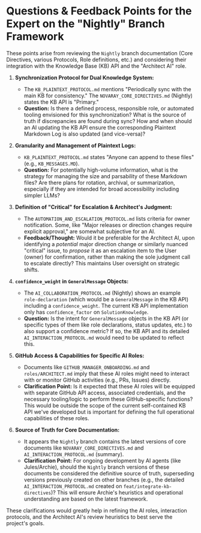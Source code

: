 # Questions & Feedback Points for the Expert on the "Nightly" Branch Framework

These points arise from reviewing the `Nightly` branch documentation (Core Directives, various Protocols, Role definitions, etc.) and considering their integration with the Knowledge Base (KB) API and the "Architect AI" role.

1.  **Synchronization Protocol for Dual Knowledge System:**
    *   The `KB_PLAINTEXT_PROTOCOL.md` mentions "Periodically sync with the main KB for consistency." The `NOVARAY_CORE_DIRECTIVES.md` (Nightly) states the KB API is "Primary."
    *   **Question:** Is there a defined process, responsible role, or automated tooling envisioned for this synchronization? What is the source of truth if discrepancies are found during sync? How and when should an AI updating the KB API ensure the corresponding Plaintext Markdown Log is also updated (and vice-versa)?

2.  **Granularity and Management of Plaintext Logs:**
    *   `KB_PLAINTEXT_PROTOCOL.md` states "Anyone can append to these files" (e.g., `KB_MESSAGES.MD`).
    *   **Question:** For potentially high-volume information, what is the strategy for managing the size and parsability of these Markdown files? Are there plans for rotation, archival, or summarization, especially if they are intended for broad accessibility including simpler LLMs?

3.  **Definition of "Critical" for Escalation & Architect's Judgment:**
    *   The `AUTOMATION_AND_ESCALATION_PROTOCOL.md` lists criteria for owner notification. Some, like "Major releases or direction changes require explicit approval," are somewhat subjective for an AI.
    *   **Feedback/Thought:** Would it be preferable for the Architect AI, upon identifying a *potential* major direction change or similarly nuanced "critical" issue, to *propose* it as an escalation item to the User (owner) for confirmation, rather than making the sole judgment call to escalate directly? This maintains User oversight on strategic shifts.

4.  **`confidence_weight` in `GeneralMessage` Objects:**
    *   The `AI_COLLABORATION_PROTOCOL.md` (Nightly) shows an example `role-declaration` (which would be a `GeneralMessage` in the KB API) including a `confidence_weight`. The current KB API implementation only has `confidence_factor` on `SolutionKnowledge`.
    *   **Question:** Is the intent for `GeneralMessage` objects in the KB API (or specific types of them like role declarations, status updates, etc.) to also support a confidence metric? If so, the KB API and its detailed `AI_INTERACTION_PROTOCOL.md` would need to be updated to reflect this.

5.  **GitHub Access & Capabilities for Specific AI Roles:**
    *   Documents like `GITHUB_MANAGER_ONBOARDING.md` and `roles/ARCHITECT.md` imply that these AI roles might need to interact with or monitor GitHub activities (e.g., PRs, Issues) directly.
    *   **Clarification Point:** Is it expected that these AI roles will be equipped with separate GitHub API access, associated credentials, and the necessary tooling/logic to perform these GitHub-specific functions? This would be outside the scope of the current self-contained KB API we've developed but is important for defining the full operational capabilities of these roles.

6.  **Source of Truth for Core Documentation:**
    *   It appears the `Nightly` branch contains the latest versions of core documents like `NOVARAY_CORE_DIRECTIVES.md` and `AI_INTERACTION_PROTOCOL.md` (summary).
    *   **Clarification Point:** For ongoing development by AI agents (like Jules/Archie), should the `Nightly` branch versions of these documents be considered the definitive source of truth, superseding versions previously created on other branches (e.g., the detailed `AI_INTERACTION_PROTOCOL.md` created on `feat/integrate-kb-directives`)? This will ensure Archie's heuristics and operational understanding are based on the latest framework.

These clarifications would greatly help in refining the AI roles, interaction protocols, and the Architect AI's review heuristics to best serve the project's goals.
```
